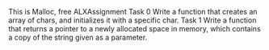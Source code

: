 This is Malloc, free ALXAssignment
Task 0 Write a function that creates an array of chars, and initializes it with a specific char.
Task 1 Write a function that returns a pointer to a newly allocated space in memory, which contains a copy of the string given as a parameter.
